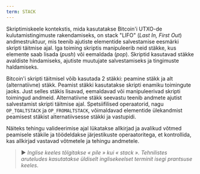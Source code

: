 ```yaml
---
term: STACK
---
```


Skriptimiskeele kontekstis, mida kasutatakse Bitcoin'i UTXO-de kulutamistingimuste rakendamiseks, on stack "LIFO" (*Last In, First Out*) andmestruktuur, mis teenib ajutiste elementide salvestamise eesmärki skripti täitmise ajal. Iga toiming skriptis manipuleerib neid stäkke, kus elemente saab lisada (*push*) või eemaldada (*pop*). Skriptid kasutavad stäkke avaldiste hindamiseks, ajutiste muutujate salvestamiseks ja tingimuste haldamiseks.

Bitcoin'i skripti täitmisel võib kasutada 2 stäkki: peamine stäkk ja alt (alternatiivne) stäkk. Peamist stäkki kasutatakse skripti enamiku toimingute jaoks. Just selles stäkis lisavad, eemaldavad või manipuleerivad skripti toimingud andmeid. Alternatiivne stäkk seevastu teenib andmete ajutist salvestamist skripti täitmise ajal. Spetsiifilised operaatorid, nagu `OP_TOALTSTACK` ja `OP_FROMALTSTACK`, võimaldavad elementide ülekandmist peamisest stäkist alternatiivsesse stäkki ja vastupidi.

Näiteks tehingu valideerimise ajal lükatakse allkirjad ja avalikud võtmed peamisele stäkile ja töödeldakse järjestikuste operaatoritega, et kontrollida, kas allkirjad vastavad võtmetele ja tehingu andmetele.

> ► *Inglise keeles tõlgitakse « pile » kui « stack ». Tehnilistes aruteludes kasutatakse üldiselt inglisekeelset terminit isegi prantsuse keeles.*